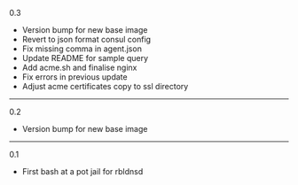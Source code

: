 0.3

* Version bump for new base image
* Revert to json format consul config
* Fix missing comma in agent.json
* Update README for sample query
* Add acme.sh and finalise nginx
* Fix errors in previous update
* Adjust acme certificates copy to ssl directory

---

0.2

* Version bump for new base image

---

0.1

* First bash at a pot jail for rbldnsd

